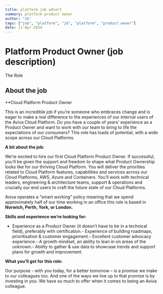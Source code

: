 ```yaml
---
title: platform job advert
summary: platform product owner
author: "ik"
tags: ["job", "platform", "jd", "platform", "product owner"]
date: 11-Apr-2024
---
```


# Platform Product Owner (job description)

The Role

## About the job

**Cloud Platform Product Owner

This is an incredible job if you’re someone who embraces change and is eager to make a real difference to the experiences of our internal users of the Aviva Cloud Platform. Do you have a couple of years’ experience as a Product Owner and want to work with our team to bring to life the expectations of our consumers? This role has loads of potential, with a wide scope across our Cloud Platforms.

**A bit about the job:**

We’re excited to hire our first Cloud Platform Product Owner. If successful, you’ll be given the support and freedom to shape what Product Ownership looks like for our thriving Cloud Platform. You will deliver the priorities related to Cloud Platform features, capabilities and services across our Cloud Platforms, AWS, Azure and Containers. You’ll work with technical leaders, engineering & architecture teams, support & operations and crucially our end users to craft the future state of our Cloud Platforms.

Aviva operates a “smart working” policy meaning that we spend approximately half of our time working in an office this role is based in **Norwich, Perth, York, or London.**

**Skills and experience we’re looking for:**

-   Experience as a Product Owner (it doesn’t have to be in a technical field), preferably with certification.-   Experience of building roadmaps, prioritisation & customer engagement.-   Excellent customer advocacy experience.-   A growth mindset, an ability to lean in on areas of the unknown.-   Ability to gather & use data to showcase trends and support plans for growth and improvement.

**What you’ll get for this role:**

Our purpose - with you today, for a better tomorrow – is a promise we make to our colleagues too. And one of the ways we live up to that promise is by investing in you. We have so much to offer when it comes to being an Aviva colleague.

